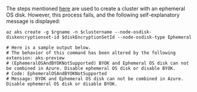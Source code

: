 The steps mentioned [here](azuredisk-byok.md) are used to create a cluster with an ephemeral OS disk. However, this process fails, and the following self-explanatory message is displayed:

```
az aks create -g $rgname -n $clustername --node-osdisk-diskencryptionset-id $diskEncryptionSetId --node-osdisk-type Ephemeral

# Here is a sample output below.
# The behavior of this command has been altered by the following extension: aks-preview
# (EphemeralOSAndBYOKNotSupported) BYOK and Ephemeral OS disk can not be combined in Azure. Disable ephemeral OS disk or disable BYOK.
# Code: EphemeralOSAndBYOKNotSupported
# Message: BYOK and Ephemeral OS disk can not be combined in Azure. Disable ephemeral OS disk or disable BYOK.
```
